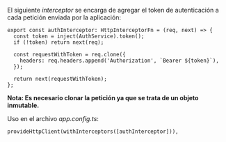 El siguiente *interceptor* se encarga de agregar el token de autenticación a cada petición enviada por la aplicación:

```
export const authInterceptor: HttpInterceptorFn = (req, next) => {
  const token = inject(AuthService).token();
  if (!token) return next(req);

  const requestWithToken = req.clone({
    headers: req.headers.append('Authorization', `Bearer ${token}`),
  });

  return next(requestWithToken);
};
```

**Nota: Es necesario clonar la petición ya que se trata de un objeto inmutable.**

Uso en el archivo *app.config.ts*:

```
provideHttpClient(withInterceptors([authInterceptor])),
```